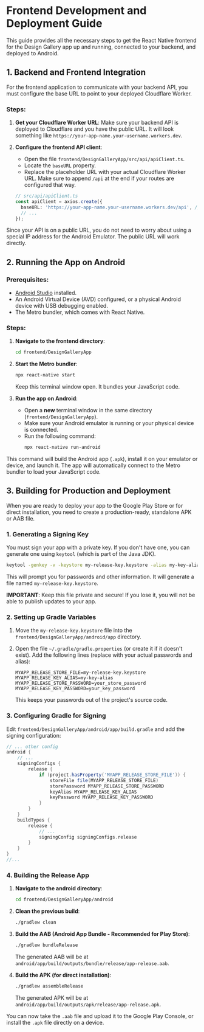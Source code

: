 # Frontend Development and Deployment Guide

This guide provides all the necessary steps to get the React Native frontend for the Design Gallery app up and running, connected to your backend, and deployed to Android.

## 1. Backend and Frontend Integration

For the frontend application to communicate with your backend API, you must configure the base URL to point to your deployed Cloudflare Worker.

### Steps:
1.  **Get your Cloudflare Worker URL**: Make sure your backend API is deployed to Cloudflare and you have the public URL. It will look something like `https://your-app-name.your-username.workers.dev`.
2.  **Configure the frontend API client**:
    *   Open the file `frontend/DesignGalleryApp/src/api/apiClient.ts`.
    *   Locate the `baseURL` property.
    *   Replace the placeholder URL with your actual Cloudflare Worker URL. Make sure to append `/api` at the end if your routes are configured that way.

    ```typescript
    // src/api/apiClient.ts
    const apiClient = axios.create({
      baseURL: 'https://your-app-name.your-username.workers.dev/api', // <-- Replace with your deployed Cloudflare URL!
      // ...
    });
    ```
Since your API is on a public URL, you do not need to worry about using a special IP address for the Android Emulator. The public URL will work directly.

## 2. Running the App on Android

### Prerequisites:
*   [Android Studio](https://developer.android.com/studio) installed.
*   An Android Virtual Device (AVD) configured, or a physical Android device with USB debugging enabled.
*   The Metro bundler, which comes with React Native.

### Steps:
1.  **Navigate to the frontend directory**:
    ```bash
    cd frontend/DesignGalleryApp
    ```
2.  **Start the Metro bundler**:
    ```bash
    npx react-native start
    ```
    Keep this terminal window open. It bundles your JavaScript code.

3.  **Run the app on Android**:
    *   Open a **new** terminal window in the same directory (`frontend/DesignGalleryApp`).
    *   Make sure your Android emulator is running or your physical device is connected.
    *   Run the following command:
        ```bash
        npx react-native run-android
        ```

This command will build the Android app (`.apk`), install it on your emulator or device, and launch it. The app will automatically connect to the Metro bundler to load your JavaScript code.

## 3. Building for Production and Deployment

When you are ready to deploy your app to the Google Play Store or for direct installation, you need to create a production-ready, standalone APK or AAB file.

### 1. Generating a Signing Key
You must sign your app with a private key. If you don't have one, you can generate one using `keytool` (which is part of the Java JDK).

```bash
keytool -genkey -v -keystore my-release-key.keystore -alias my-key-alias -keyalg RSA -keysize 2048 -validity 10000
```
This will prompt you for passwords and other information. It will generate a file named `my-release-key.keystore`.

**IMPORTANT**: Keep this file private and secure! If you lose it, you will not be able to publish updates to your app.

### 2. Setting up Gradle Variables
1.  Move the `my-release-key.keystore` file into the `frontend/DesignGalleryApp/android/app` directory.
2.  Open the file `~/.gradle/gradle.properties` (or create it if it doesn't exist). Add the following lines (replace with your actual passwords and alias):

    ```properties
    MYAPP_RELEASE_STORE_FILE=my-release-key.keystore
    MYAPP_RELEASE_KEY_ALIAS=my-key-alias
    MYAPP_RELEASE_STORE_PASSWORD=your_store_password
    MYAPP_RELEASE_KEY_PASSWORD=your_key_password
    ```
    This keeps your passwords out of the project's source code.

### 3. Configuring Gradle for Signing
Edit `frontend/DesignGalleryApp/android/app/build.gradle` and add the signing configuration:

```groovy
// ... other config
android {
    // ...
    signingConfigs {
        release {
            if (project.hasProperty('MYAPP_RELEASE_STORE_FILE')) {
                storeFile file(MYAPP_RELEASE_STORE_FILE)
                storePassword MYAPP_RELEASE_STORE_PASSWORD
                keyAlias MYAPP_RELEASE_KEY_ALIAS
                keyPassword MYAPP_RELEASE_KEY_PASSWORD
            }
        }
    }
    buildTypes {
        release {
            // ...
            signingConfig signingConfigs.release
        }
    }
}
//...
```

### 4. Building the Release App
1.  **Navigate to the android directory**:
    ```bash
    cd frontend/DesignGalleryApp/android
    ```
2.  **Clean the previous build**:
    ```bash
    ./gradlew clean
    ```
3.  **Build the AAB (Android App Bundle - Recommended for Play Store)**:
    ```bash
    ./gradlew bundleRelease
    ```
    The generated AAB will be at `android/app/build/outputs/bundle/release/app-release.aab`.

4.  **Build the APK (for direct installation)**:
    ```bash
    ./gradlew assembleRelease
    ```
    The generated APK will be at `android/app/build/outputs/apk/release/app-release.apk`.

You can now take the `.aab` file and upload it to the Google Play Console, or install the `.apk` file directly on a device. 